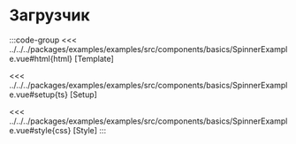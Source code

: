 # Загрузчик

<script lang="ts" setup>
import MapComponent from 'examples/src/components/basics/SpinnerExample.vue';
</script>

<map-component/>

:::code-group
<<< ../../../packages/examples/examples/src/components/basics/SpinnerExample.vue#html{html} [Template]

<<< ../../../packages/examples/examples/src/components/basics/SpinnerExample.vue#setup{ts} [Setup]

<<< ../../../packages/examples/examples/src/components/basics/SpinnerExample.vue#style{css} [Style]
:::
